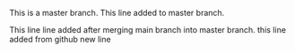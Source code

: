 
This is a master branch.
This line added to master branch.

This line line added after merging main branch into master branch.
this line added from github
new line

